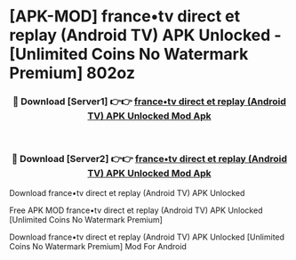 # [APK-MOD] france•tv   direct et replay (Android TV) APK Unlocked - [Unlimited Coins No Watermark Premium] 802oz



<div align="center">
<h3>🔴 Download [Server1] 👉👉 <a href="https://momento.my/?title=france•tv___direct_et_replay_(Android_TV)_APK_Unlocked">france•tv   direct et replay (Android TV) APK Unlocked Mod Apk</a></h3><br>

<h3>🔴 Download [Server2] 👉👉 <a href="https://momento.my/?title=france•tv___direct_et_replay_(Android_TV)_APK_Unlocked">france•tv   direct et replay (Android TV) APK Unlocked Mod Apk</a></h3>
</div>



Download france•tv   direct et replay (Android TV) APK Unlocked 

Free APK MOD france•tv   direct et replay (Android TV) APK Unlocked [Unlimited Coins No Watermark Premium]

Download france•tv   direct et replay (Android TV) APK Unlocked [Unlimited Coins No Watermark Premium] Mod For Android
